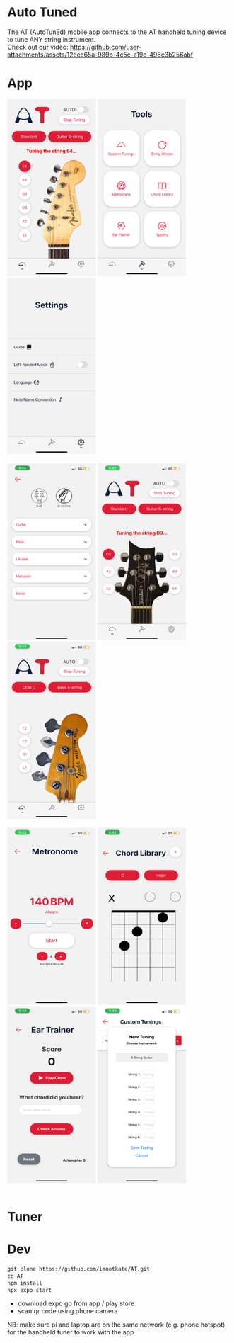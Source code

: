 # Auto Tuned
The AT (AutoTunEd) mobile app connects to the AT handheld tuning device to tune ANY string instrument. <br>
Check out our video: https://github.com/user-attachments/assets/12eec65a-989b-4c5c-a19c-498c3b256abf <br>
# App
<img src="./assets/images/home.png" width="200" height="400" /> <img src="./assets/images/tools.png" width="200" height="400" /> <img src="./assets/images/settings.png" width="200" height="400" /> <br><br>
<img src="./assets/images/instrumentss.png" width="200" height="400" /> <img src="./assets/images/weeg.png" width="200" height="400" /> <img src="./assets/images/wee bass.png" width="200" height="400" />
<br><br>
<img src="./assets/images/metro.png" width="200" height="400" /> <img src="./assets/images/chordlib.png" width="200" height="400" /> <img src="./assets/images/weegame.png" width="200" height="400" /> 
 <img src="./assets/images/custunin.png" width="200" height="400" />
 <br><br>
 # Tuner
 

# Dev
```
git clone https://github.com/imnotkate/AT.git
cd AT
npm install 
npx expo start
```
- download expo go from app / play store
- scan qr code using phone camera

NB: make sure pi and laptop are on the same network (e.g. phone hotspot) for the handheld tuner to work with the app
